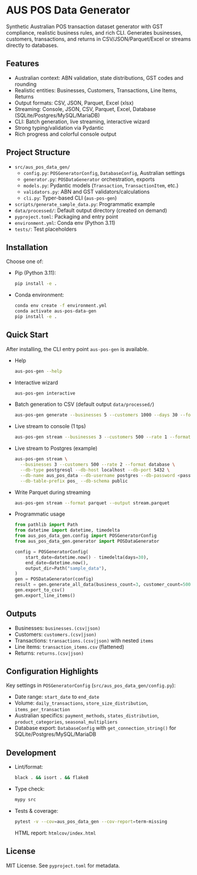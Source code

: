 # AUS POS Data Generator

Synthetic Australian POS transaction dataset generator with GST compliance, realistic business rules, and rich CLI. Generates businesses, customers, transactions, and returns in CSV/JSON/Parquet/Excel or streams directly to databases.

## Features

- Australian context: ABN validation, state distributions, GST codes and rounding
- Realistic entities: Businesses, Customers, Transactions, Line Items, Returns
- Output formats: CSV, JSON, Parquet, Excel (xlsx)
- Streaming: Console, JSON, CSV, Parquet, Excel, Database (SQLite/Postgres/MySQL/MariaDB)
- CLI: Batch generation, live streaming, interactive wizard
- Strong typing/validation via Pydantic
- Rich progress and colorful console output

## Project Structure

- `src/aus_pos_data_gen/`
  - `config.py`: `POSGeneratorConfig`, `DatabaseConfig`, Australian settings
  - `generator.py`: `POSDataGenerator` orchestration, exports
  - `models.py`: Pydantic models (`Transaction`, `TransactionItem`, etc.)
  - `validators.py`: ABN and GST validators/calculations
  - `cli.py`: Typer-based CLI (`aus-pos-gen`)
- `scripts/generate_sample_data.py`: Programmatic example
- `data/processed/`: Default output directory (created on demand)
- `pyproject.toml`: Packaging and entry point
- `environment.yml`: Conda env (Python 3.11)
- `tests/`: Test placeholders

## Installation

Choose one of:

- Pip (Python 3.11):
  ```bash
  pip install -e .
  ```

- Conda environment:
  ```bash
  conda env create -f environment.yml
  conda activate aus-pos-data-gen
  pip install -e .
  ```

## Quick Start

After installing, the CLI entry point `aus-pos-gen` is available.

- Help
  ```bash
  aus-pos-gen --help
  ```

- Interactive wizard
  ```bash
  aus-pos-gen interactive
  ```

- Batch generation to CSV (default output `data/processed/`)
  ```bash
  aus-pos-gen generate --businesses 5 --customers 1000 --days 30 --format csv
  ```

- Live stream to console (1 tps)
  ```bash
  aus-pos-gen stream --businesses 3 --customers 500 --rate 1 --format console
  ```

- Live stream to Postgres (example)
  ```bash
  aus-pos-gen stream \
    --businesses 3 --customers 500 --rate 2 --format database \
    --db-type postgresql --db-host localhost --db-port 5432 \
    --db-name aus_pos_data --db-username postgres --db-password <password> \
    --db-table-prefix pos_ --db-schema public
  ```

- Write Parquet during streaming
  ```bash
  aus-pos-gen stream --format parquet --output stream.parquet
  ```

- Programmatic usage
  ```python
  from pathlib import Path
  from datetime import datetime, timedelta
  from aus_pos_data_gen.config import POSGeneratorConfig
  from aus_pos_data_gen.generator import POSDataGenerator

  config = POSGeneratorConfig(
      start_date=datetime.now() - timedelta(days=30),
      end_date=datetime.now(),
      output_dir=Path("sample_data"),
  )
  gen = POSDataGenerator(config)
  result = gen.generate_all_data(business_count=3, customer_count=500)
  gen.export_to_csv()
  gen.export_line_items()
  ```

## Outputs

- Businesses: `businesses.(csv|json)`
- Customers: `customers.(csv|json)`
- Transactions: `transactions.(csv|json)` with nested `items`
- Line items: `transaction_items.csv` (flattened)
- Returns: `returns.(csv|json)`

## Configuration Highlights

Key settings in `POSGeneratorConfig` (`src/aus_pos_data_gen/config.py`):

- Date range: `start_date` to `end_date`
- Volume: `daily_transactions`, `store_size_distribution`, `items_per_transaction`
- Australian specifics: `payment_methods`, `states_distribution`, `product_categories`, `seasonal_multipliers`
- Database export: `DatabaseConfig` with `get_connection_string()` for SQLite/Postgres/MySQL/MariaDB

## Development

- Lint/format:
  ```bash
  black . && isort . && flake8
  ```

- Type check:
  ```bash
  mypy src
  ```

- Tests & coverage:
  ```bash
  pytest -v --cov=aus_pos_data_gen --cov-report=term-missing
  ```
  HTML report: `htmlcov/index.html`

## License

MIT License. See `pyproject.toml` for metadata.
